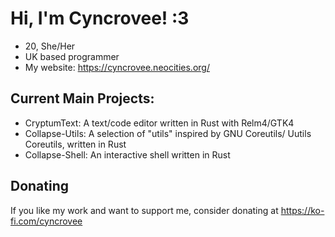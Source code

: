 # Hi, I'm Cyncrovee! :3

- 20, She/Her
- UK based programmer
- My website: https://cyncrovee.neocities.org/

## Current Main Projects:
- CryptumText: A text/code editor written in Rust with Relm4/GTK4
- Collapse-Utils: A selection of "utils" inspired by GNU Coreutils/ Uutils Coreutils, written in Rust
- Collapse-Shell: An interactive shell written in Rust

## Donating
If you like my work and want to support me, consider donating at https://ko-fi.com/cyncrovee